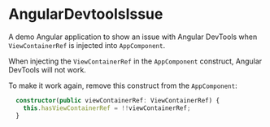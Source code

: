 # AngularDevtoolsIssue

A demo Angular application to show an issue with Angular DevTools when `ViewContainerRef` is injected into `AppComponent`.

When injecting the `ViewContainerRef` in the `AppComponent` construct, Angular DevTools will not work.

To make it work again, remove this construct from the `AppComponent`:

```typescript
  constructor(public viewContainerRef: ViewContainerRef) {
    this.hasViewContainerRef = !!viewContainerRef;
  }
```
